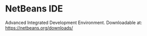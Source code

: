 # NetBeans IDE #

Advanced Integrated Development Environment.
Downloadable at: https://netbeans.org/downloads/